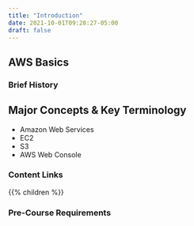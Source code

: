 ```yaml
---
title: "Introduction"
date: 2021-10-01T09:28:27-05:00
draft: false
---
```


## AWS Basics

### Brief History

## Major Concepts & Key Terminology
- Amazon Web Services
- EC2
- S3 
- AWS Web Console

### Content Links

{{% children %}}

### Pre-Course Requirements
